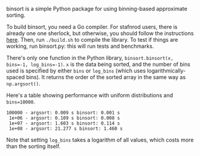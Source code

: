 binsort is a simple Python package for using binning-based approximate sorting.

To build binsort, you need a Go compiler. For stafnrod users, there is already one one sherlock, but otherwise, you should follow the instructions [here](https://go.dev/doc/install). Then, run `./build.sh` to compile the library. To test if things are working, run binsort.py: this will run tests and benchmarks.

There's only one function in the Python library, `binsort.binsort(x, bins=-1, log_bins=-1)`. `x` is the data being sorted, and the number of bins used is specified by either `bins` or `log_bins` (which uses logarithmically-spaced bins). It returns the order of the sorted array in the same way as `np.argsort()`.

Here's a table showing performance with uniform distributions and `bins=10000`.

```
100000 - argsort: 0.009 s binsort: 0.001 s
 1e+06 - argsort: 0.109 s binsort: 0.008 s
 1e+07 - argsort: 1.603 s binsort: 0.114 s
 1e+08 - argsort: 21.277 s binsort: 1.460 s
```

Note that setting `log_bins` takes a logarithm of all values, which costs more than the sorting itself.